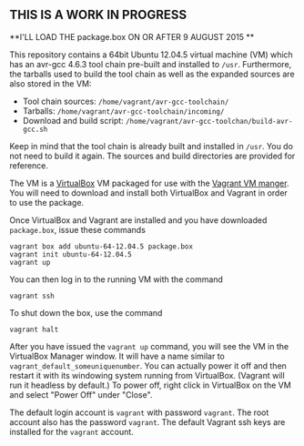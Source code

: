 ## THIS IS A WORK IN PROGRESS

**I'LL LOAD THE package.box ON OR AFTER 9 AUGUST 2015 **

This repository contains a 64bit Ubuntu 12.04.5 virtual machine (VM)
which has an avr-gcc 4.6.3 tool chain pre-built and installed to `/usr`.
Furthermore, the tarballs used to build the tool chain as well
as the expanded sources are also stored in the VM:

* Tool chain sources: `/home/vagrant/avr-gcc-toolchain/`
* Tarballs: `/home/vagrant/avr-gcc-toolchain/incoming/`
* Download and build script: `/home/vagrant/avr-gcc-toolchan/build-avr-gcc.sh`

Keep in mind that the tool chain is already built and installed in
`/usr`.  You do not need to build it again.  The sources and build
directories are provided for reference.

The VM is a [VirtualBox](https://www.virtualbox.org/) VM packaged
for use with the [Vagrant VM manger](https://www.vagrantup.com/).
You will need to download and install both VirtualBox and Vagrant in
order to use the package.

Once VirtualBox and Vagrant are installed and you have downloaded
`package.box`, issue these commands

    vagrant box add ubuntu-64-12.04.5 package.box
    vagrant init ubuntu-64-12.04.5
    vagrant up

You can then log in to the running VM with the command

    vagrant ssh

To shut down the box, use the command

    vagrant halt

After you have issued the `vagrant up` command, you will see the VM
in the VirtualBox Manager window.  It will have a name similar to
`vagrant_default_someuniquenumber`.  You can actually power it off
and then restart it with its windowing system running from VirtualBox.
(Vagrant will run it headless by default.)  To power off, right click
in VirtualBox on the VM and select "Power Off" under "Close".

The default login account is `vagrant` with password `vagrant`.  The root
account also has the password `vagrant`.  The default Vagrant ssh keys are
installed for the `vagrant` account.


